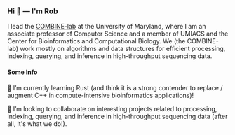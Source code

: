 ### Hi 👋 — I'm Rob 

  I lead the [COMBINE-lab](https://github.com/COMBINE-lab) at the University of Maryland, where I am an associate professor of Computer Science and a member of UMIACS and the Center for Bioinformatics and Computational Biology.  We (the COMBINE-lab) work mostly on algorithms and data structures for efficient processing, indexing, querying, and inference in high-throughput sequencing data.  

#### Some Info

🌱 I’m currently learning Rust (and think it is a strong contender to replace / augment C++ in compute-intensive bioinformatics applications)!

👯 I’m looking to collaborate on interesting projects related to processing, indexing, querying, and inference in high-throughput sequencing data (after all, it's what we do!).

<!--
**rob-p/rob-p** is a ✨ _special_ ✨ repository because its `README.md` (this file) appears on your GitHub profile.

Here are some ideas to get you started:

- 🔭 I’m currently working on ...
- 🌱 I’m currently learning ...
- 👯 I’m looking to collaborate on ...
- 🤔 I’m looking for help with ...
- 💬 Ask me about ...
- 📫 How to reach me: ...
- 😄 Pronouns: ...
- ⚡ Fun fact: ...
-->
